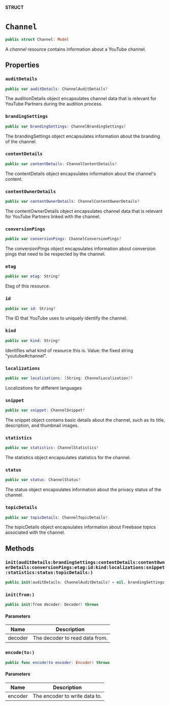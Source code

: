 **STRUCT**

# `Channel`

```swift
public struct Channel: Model
```

A *channel* resource contains information about a YouTube channel.

## Properties
### `auditDetails`

```swift
public var auditDetails: ChannelAuditDetails?
```

The auditionDetails object encapsulates channel data that is relevant for YouTube Partners during the audition process.

### `brandingSettings`

```swift
public var brandingSettings: ChannelBrandingSettings?
```

The brandingSettings object encapsulates information about the branding of the channel.

### `contentDetails`

```swift
public var contentDetails: ChannelContentDetails?
```

The contentDetails object encapsulates information about the channel's content.

### `contentOwnerDetails`

```swift
public var contentOwnerDetails: ChannelContentOwnerDetails?
```

The contentOwnerDetails object encapsulates channel data that is relevant for YouTube Partners linked with the channel.

### `conversionPings`

```swift
public var conversionPings: ChannelConversionPings?
```

The conversionPings object encapsulates information about conversion pings that need to be respected by the channel.

### `etag`

```swift
public var etag: String?
```

Etag of this resource.

### `id`

```swift
public var id: String?
```

The ID that YouTube uses to uniquely identify the channel.

### `kind`

```swift
public var kind: String?
```

Identifies what kind of resource this is. Value: the fixed string "youtube#channel".

### `localizations`

```swift
public var localizations: [String: ChannelLocalization]?
```

Localizations for different languages

### `snippet`

```swift
public var snippet: ChannelSnippet?
```

The snippet object contains basic details about the channel, such as its title, description, and thumbnail images.

### `statistics`

```swift
public var statistics: ChannelStatistics?
```

The statistics object encapsulates statistics for the channel.

### `status`

```swift
public var status: ChannelStatus?
```

The status object encapsulates information about the privacy status of the channel.

### `topicDetails`

```swift
public var topicDetails: ChannelTopicDetails?
```

The topicDetails object encapsulates information about Freebase topics associated with the channel.

## Methods
### `init(auditDetails:brandingSettings:contentDetails:contentOwnerDetails:conversionPings:etag:id:kind:localizations:snippet:statistics:status:topicDetails:)`

```swift
public init(auditDetails: ChannelAuditDetails? = nil, brandingSettings: ChannelBrandingSettings? = nil, contentDetails: ChannelContentDetails? = nil, contentOwnerDetails: ChannelContentOwnerDetails? = nil, conversionPings: ChannelConversionPings? = nil, etag: String? = nil, id: String? = nil, kind: String? = nil, localizations: [String: ChannelLocalization]? = nil, snippet: ChannelSnippet? = nil, statistics: ChannelStatistics? = nil, status: ChannelStatus? = nil, topicDetails: ChannelTopicDetails? = nil)
```

### `init(from:)`

```swift
public init(from decoder: Decoder) throws
```

#### Parameters

| Name | Description |
| ---- | ----------- |
| decoder | The decoder to read data from. |

### `encode(to:)`

```swift
public func encode(to encoder: Encoder) throws
```

#### Parameters

| Name | Description |
| ---- | ----------- |
| encoder | The encoder to write data to. |